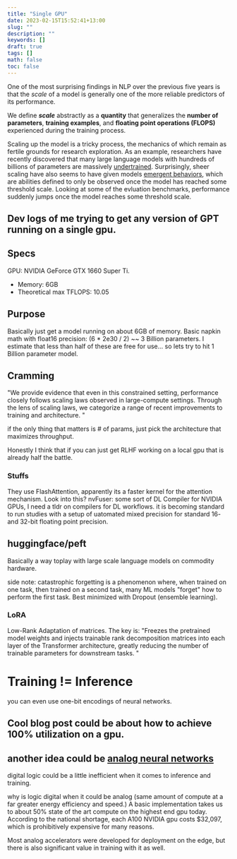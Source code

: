 ```yaml
---
title: "Single GPU"
date: 2023-02-15T15:52:41+13:00
slug: ""
description: ""
keywords: []
draft: true
tags: []
math: false
toc: false
---
```


One of the most surprising findings in NLP over the previous five years is that
the *scale* of a model is generally one of the more reliable predictors of its performance.  

We define ***scale*** abstractly as a **quantity** that generalizes the **number of parameters**, **training examples**, and **floating point operations (FLOPS)** experienced during the training process. 

Scaling up the model is a tricky process, the mechanics of which remain as fertile grounds for research exploration. As an example, researchers have recently discovered that many large language models with hundreds of billions of parameters are massively [undertrained](https://arxiv.org/abs/2203.15556). Surprisingly, sheer scaling have also seems to have given models [emergent behaviors](https://arxiv.org/abs/2206.07682), which are abilities defined to only be observed once the model has reached some threshold scale. Looking at some of the evluation benchmarks, performance suddenly jumps once the model reaches some threshold scale. 

## Dev logs of me trying to get any version of GPT running on a single gpu. 

## Specs
GPU: NVIDIA GeForce GTX 1660 Super Ti. 
- Memory: 6GB
- Theoretical max TFLOPS: 10.05

## Purpose
Basically just get a model running on about 6GB of memory. 
Basic napkin math with float16 precision: (6 * 2e30 / 2) ~~ 3 Billion parameters. 
I estimate that less than half of these are free for use... so lets try to hit 1 Billion parameter model. 

## Cramming

"We provide evidence that even in this constrained setting, performance closely follows scaling laws observed in large-compute settings.
Through the lens of scaling laws, we categorize a range of recent improvements to training and architecture. "

if the only thing that matters is # of params, just pick the architecture that maximizes throughput. 


Honestly I think that if you can just get RLHF working on a local gpu that is already half the battle. 


### Stuffs
They use FlashAttention, apparently its a faster kernel for the attention mechanism. Look into this?
nvFuser: some sort of DL Compiler for NVIDIA GPUs, I need a tldr on compilers for DL workflows. 
it is becoming standard to run studies with a setup of uatomated mixed precision for standard 16- and
32-bit floating point precision. 


## huggingface/peft
Basically a way toplay with large scale language models on commodity hardware.

side note: catastrophic forgetting is a phenomenon where, when trained on one task, then trained on a second
task, many ML models "forget" how to perform the first task. Best minimized with Dropout (ensemble learning).


### LoRA
Low-Rank Adaptation of matrices. The key is: "Freezes the pretrained model weights and injects trainable rank decomposition matrices
into each layer of the Transformer architecture, greatly reducing the number of trainable parameters for downstream tasks. "

# Training != Inference
you can even use one-bit encodings of neural networks.


## Cool blog post could be about how to achieve 100% utilization on a gpu.


## another idea could be [analog neural networks](https://spectrum.ieee.org/analog-ai)
digital logic could be a little inefficient when it comes to inference and
training.

why is logic digital when it could be analog (same amount of compute at a far
greater energy efficiency and speed.) A basic implementation takes us to about
50% state of the art compute on the highest end gpu today. According to the
national shortage, each A100 NVIDIA gpu costs $32,097, which is prohibitively
expensive for many reasons. 

Most analog accelerators were developed for deployment on the edge, but there is
also significant value in training with it as well.





